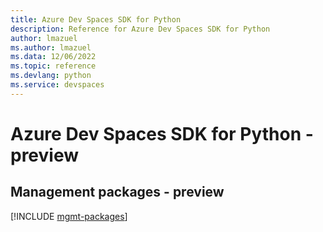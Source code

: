 ```yaml
---
title: Azure Dev Spaces SDK for Python
description: Reference for Azure Dev Spaces SDK for Python
author: lmazuel
ms.author: lmazuel
ms.data: 12/06/2022
ms.topic: reference
ms.devlang: python
ms.service: devspaces
---
```

# Azure Dev Spaces SDK for Python - preview

## Management packages - preview
[!INCLUDE [mgmt-packages](dev-spaces-mgmt-index.md)]